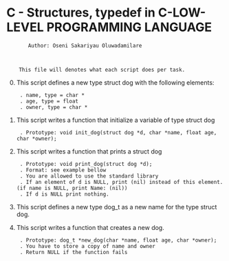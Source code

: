 #	C - Structures, typedef in C-LOW-LEVEL PROGRAMMING LANGUAGE





		   Author: Oseni Sakariyau Oluwadamilare



	    This file will denotes what each script does per task.



0. This script defines a new type struct dog with the following elements:

    	. name, type = char *
    	. age, type = float
    	. owner, type = char *


1. This script writes a function that initialize a variable of type struct dog

    	. Prototype: void init_dog(struct dog *d, char *name, float age, char *owner);


2. This script writes a function that prints a struct dog

    	. Prototype: void print_dog(struct dog *d);
    	. Format: see example bellow
    	. You are allowed to use the standard library
    	. If an element of d is NULL, print (nil) instead of this element. (if name is NULL, print Name: (nil))
    	. If d is NULL print nothing.


3. This script defines a new type dog_t as a new name for the type struct dog.

4. This script writes a function that creates a new dog.

    	. Prototype: dog_t *new_dog(char *name, float age, char *owner);
    	. You have to store a copy of name and owner
    	. Return NULL if the function fails

